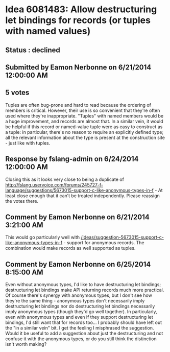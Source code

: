 # Idea 6081483: Allow destructuring let bindings for records (or tuples with named values) #

## Status : declined

## Submitted by Eamon Nerbonne on 6/21/2014 12:00:00 AM

## 5 votes

Tuples are often bug-prone and hard to read because the ordering of members is critical. However, their use is so convenient that they're often used where they're inappropriate. "Tuples" with named members would be a huge improvement, and records are almost that.
In a similar vein, it would be helpful if this record or named-value tuple were as easy to construct as a tuple: in particular, there's no reason to require an explicitly defined type; all the relevant information about the type is present at the construction site - just like with tuples.

## Response by fslang-admin on 6/24/2014 12:00:00 AM

Closing this as it looks very close to being a duplicate of http://fslang.uservoice.com/forums/245727-f-language/suggestions/5673015-support-c-like-anonymous-types-in-f -
At least close enough that it can’t be treated independently.
Please reassign the votes there.


## Comment by Eamon Nerbonne on 6/21/2014 3:21:00 AM

This would go particularly well with [/ideas/suggestion-5673015-support-c-like-anonymous-types-in-f](/ideas/suggestion-5673015-support-c-like-anonymous-types-in-f.md) - support for anonymous records. The combination would make records as well supported as tuples.

## Comment by Eamon Nerbonne on 6/25/2014 8:15:00 AM

Even without anonymous types, I'd like to have destructuring let bindings; destructuring let bindings make API returning records much more practical. Of course there's synergy with anonymous types, but I don't see how they're the same thing - anonymous types don't necessarily imply destructuring let bindings nor do destructuring let bindings necessarily imply anonymous types (though they'd go well together). In particularly, even with anonymous types and even if they support destructuring let bindings, I'd still want that for records too...
I probably should have left out the "in a similar vein" bit. I get the feeling I misphrased the suggestion. Would it be useful to add a suggestion about just the destructuring and not confuse it with the anonymous types, or do you still think the distinction isn't worth making?
